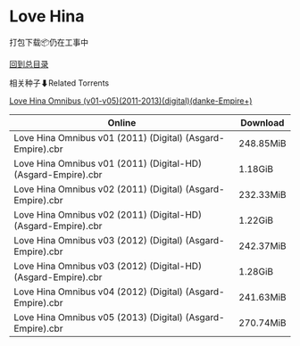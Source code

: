 # Love Hina

打包下载📦仍在工事中

[回到总目录](/Catalogs.md)







相关种子⬇Related Torrents

[Love Hina Omnibus (v01-v05)(2011-2013)(digital)(danke-Empire+)](https://github.com/alicewish/markdown/blob/master/torrent/Love-Hina-Omnibus--v01-v05--2011-2013--digital--danke-Empire.md)

Online | Download
--- | ---
Love Hina Omnibus v01 (2011) (Digital) (Asgard-Empire).cbr | 248.85MiB
Love Hina Omnibus v01 (2011) (Digital-HD) (Asgard-Empire).cbr | 1.18GiB
Love Hina Omnibus v02 (2011) (Digital) (Asgard-Empire).cbr | 232.33MiB
Love Hina Omnibus v02 (2011) (Digital-HD) (Asgard-Empire).cbr | 1.22GiB
Love Hina Omnibus v03 (2012) (Digital) (Asgard-Empire).cbr | 242.37MiB
Love Hina Omnibus v03 (2012) (Digital-HD) (Asgard-Empire).cbr | 1.28GiB
Love Hina Omnibus v04 (2012) (Digital) (Asgard-Empire).cbr | 241.63MiB
Love Hina Omnibus v05 (2013) (Digital) (Asgard-Empire).cbr | 270.74MiB